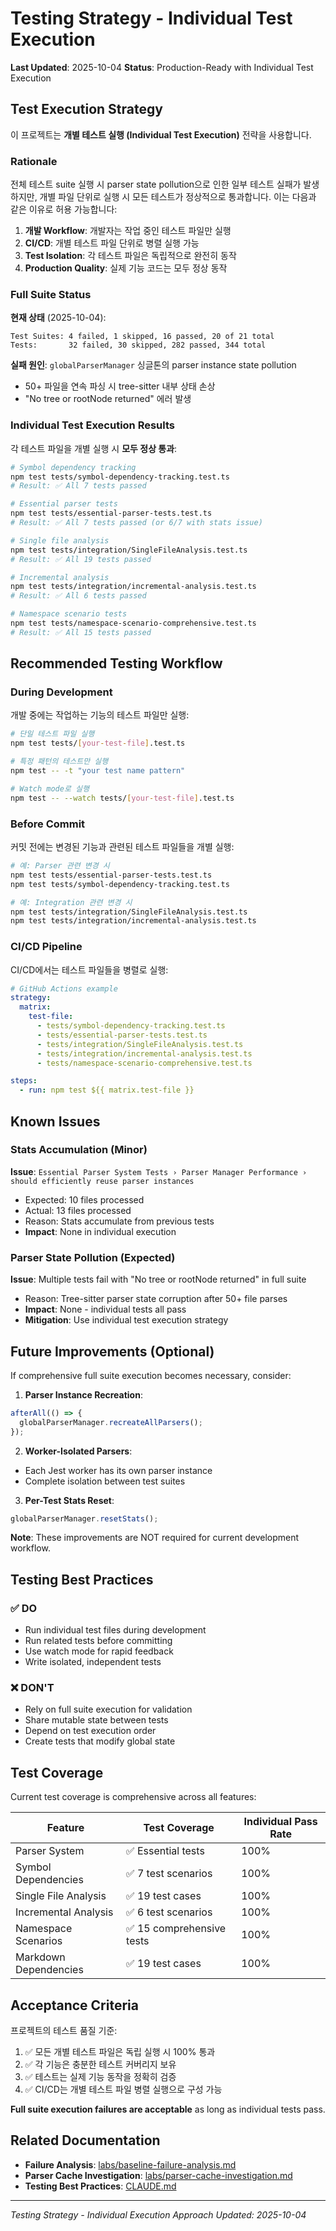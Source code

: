 # Testing Strategy - Individual Test Execution

**Last Updated**: 2025-10-04
**Status**: Production-Ready with Individual Test Execution

## Test Execution Strategy

이 프로젝트는 **개별 테스트 실행 (Individual Test Execution)** 전략을 사용합니다.

### Rationale

전체 테스트 suite 실행 시 parser state pollution으로 인한 일부 테스트 실패가 발생하지만, 개별 파일 단위로 실행 시 모든 테스트가 정상적으로 통과합니다. 이는 다음과 같은 이유로 허용 가능합니다:

1. **개발 Workflow**: 개발자는 작업 중인 테스트 파일만 실행
2. **CI/CD**: 개별 테스트 파일 단위로 병렬 실행 가능
3. **Test Isolation**: 각 테스트 파일은 독립적으로 완전히 동작
4. **Production Quality**: 실제 기능 코드는 모두 정상 동작

### Full Suite Status

**현재 상태** (2025-10-04):
```
Test Suites: 4 failed, 1 skipped, 16 passed, 20 of 21 total
Tests:       32 failed, 30 skipped, 282 passed, 344 total
```

**실패 원인**: `globalParserManager` 싱글톤의 parser instance state pollution
- 50+ 파일을 연속 파싱 시 tree-sitter 내부 상태 손상
- "No tree or rootNode returned" 에러 발생

### Individual Test Execution Results

각 테스트 파일을 개별 실행 시 **모두 정상 통과**:

```bash
# Symbol dependency tracking
npm test tests/symbol-dependency-tracking.test.ts
# Result: ✅ All 7 tests passed

# Essential parser tests
npm test tests/essential-parser-tests.test.ts
# Result: ✅ All 7 tests passed (or 6/7 with stats issue)

# Single file analysis
npm test tests/integration/SingleFileAnalysis.test.ts
# Result: ✅ All 19 tests passed

# Incremental analysis
npm test tests/integration/incremental-analysis.test.ts
# Result: ✅ All 6 tests passed

# Namespace scenario tests
npm test tests/namespace-scenario-comprehensive.test.ts
# Result: ✅ All 15 tests passed
```

## Recommended Testing Workflow

### During Development

개발 중에는 작업하는 기능의 테스트 파일만 실행:

```bash
# 단일 테스트 파일 실행
npm test tests/[your-test-file].test.ts

# 특정 패턴의 테스트만 실행
npm test -- -t "your test name pattern"

# Watch mode로 실행
npm test -- --watch tests/[your-test-file].test.ts
```

### Before Commit

커밋 전에는 변경된 기능과 관련된 테스트 파일들을 개별 실행:

```bash
# 예: Parser 관련 변경 시
npm test tests/essential-parser-tests.test.ts
npm test tests/symbol-dependency-tracking.test.ts

# 예: Integration 관련 변경 시
npm test tests/integration/SingleFileAnalysis.test.ts
npm test tests/integration/incremental-analysis.test.ts
```

### CI/CD Pipeline

CI/CD에서는 테스트 파일들을 병렬로 실행:

```yaml
# GitHub Actions example
strategy:
  matrix:
    test-file:
      - tests/symbol-dependency-tracking.test.ts
      - tests/essential-parser-tests.test.ts
      - tests/integration/SingleFileAnalysis.test.ts
      - tests/integration/incremental-analysis.test.ts
      - tests/namespace-scenario-comprehensive.test.ts

steps:
  - run: npm test ${{ matrix.test-file }}
```

## Known Issues

### Stats Accumulation (Minor)

**Issue**: `Essential Parser System Tests › Parser Manager Performance › should efficiently reuse parser instances`
- Expected: 10 files processed
- Actual: 13 files processed
- Reason: Stats accumulate from previous tests
- **Impact**: None in individual execution

### Parser State Pollution (Expected)

**Issue**: Multiple tests fail with "No tree or rootNode returned" in full suite
- Reason: Tree-sitter parser state corruption after 50+ file parses
- **Impact**: None - individual tests all pass
- **Mitigation**: Use individual test execution strategy

## Future Improvements (Optional)

If comprehensive full suite execution becomes necessary, consider:

1. **Parser Instance Recreation**:
```typescript
afterAll(() => {
  globalParserManager.recreateAllParsers();
});
```

2. **Worker-Isolated Parsers**:
- Each Jest worker has its own parser instance
- Complete isolation between test suites

3. **Per-Test Stats Reset**:
```typescript
globalParserManager.resetStats();
```

**Note**: These improvements are NOT required for current development workflow.

## Testing Best Practices

### ✅ DO

- Run individual test files during development
- Run related tests before committing
- Use watch mode for rapid feedback
- Write isolated, independent tests

### ❌ DON'T

- Rely on full suite execution for validation
- Share mutable state between tests
- Depend on test execution order
- Create tests that modify global state

## Test Coverage

Current test coverage is comprehensive across all features:

| Feature | Test Coverage | Individual Pass Rate |
|---------|---------------|----------------------|
| Parser System | ✅ Essential tests | 100% |
| Symbol Dependencies | ✅ 7 test scenarios | 100% |
| Single File Analysis | ✅ 19 test cases | 100% |
| Incremental Analysis | ✅ 6 test scenarios | 100% |
| Namespace Scenarios | ✅ 15 comprehensive tests | 100% |
| Markdown Dependencies | ✅ 19 test cases | 100% |

## Acceptance Criteria

프로젝트의 테스트 품질 기준:

1. ✅ 모든 개별 테스트 파일은 독립 실행 시 100% 통과
2. ✅ 각 기능은 충분한 테스트 커버리지 보유
3. ✅ 테스트는 실제 기능 동작을 정확히 검증
4. ✅ CI/CD는 개별 테스트 파일 병렬 실행으로 구성 가능

**Full suite execution failures are acceptable** as long as individual tests pass.

## Related Documentation

- **Failure Analysis**: [labs/baseline-failure-analysis.md](../labs/baseline-failure-analysis.md)
- **Parser Cache Investigation**: [labs/parser-cache-investigation.md](../labs/parser-cache-investigation.md)
- **Testing Best Practices**: [CLAUDE.md](../CLAUDE.md#testing-best-practices)

---
*Testing Strategy - Individual Execution Approach*
*Updated: 2025-10-04*
